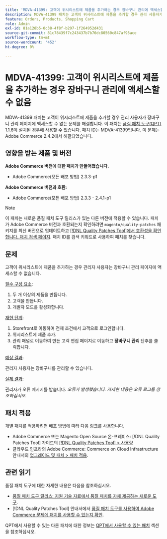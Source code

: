 ```yaml
---
title: 'MDVA-41399: 고객이 위시리스트에 제품을 추가하는 경우 장바구니 관리에 액세스할 수 없음'
description: MDVA-41399 패치는 고객이 위시리스트에 제품을 추가할 경우 관리 사용자가 장바구니 관리 페이지에 액세스할 수 없는 문제를 해결합니다. 이 패치는 [Quality Patches Tool (QPT)](https://experienceleague.adobe.com/ko/docs/commerce-knowledge-base/kb/announcements/commerce-announcements/magento-quality-patches-released-new-tool-to-self-serve-quality-patches) 1.1.6이 설치된 경우 사용할 수 있습니다. 패치 ID는 MDVA-41399입니다. 이 문제는 Adobe Commerce 2.4.2에서 해결되었습니다.
feature: Orders, Products, Shopping Cart
role: Admin
exl-id: 81a128b5-0c38-4f8f-b297-1f264952d431
source-git-commit: 81c78439f7c243437b7b76dc80560c847af95ace
workflow-type: tm+mt
source-wordcount: '452'
ht-degree: 0%

---
```


# MDVA-41399: 고객이 위시리스트에 제품을 추가하는 경우 장바구니 관리에 액세스할 수 없음

MDVA-41399 패치는 고객이 위시리스트에 제품을 추가할 경우 관리 사용자가 장바구니 관리 페이지에 액세스할 수 없는 문제를 해결합니다. 이 패치는 [품질 패치 도구(QPT)](https://experienceleague.adobe.com/ko/docs/commerce-knowledge-base/kb/announcements/commerce-announcements/magento-quality-patches-released-new-tool-to-self-serve-quality-patches) 1.1.6이 설치된 경우에 사용할 수 있습니다. 패치 ID는 MDVA-41399입니다. 이 문제는 Adobe Commerce 2.4.2에서 해결되었습니다.

## 영향을 받는 제품 및 버전

**Adobe Commerce 버전에 대한 패치가 만들어졌습니다.**

* Adobe Commerce(모든 배포 방법) 2.3.3-p1

**Adobe Commerce 버전과 호환:**

* Adobe Commerce(모든 배포 방법) 2.3.3 - 2.4.1-p1

>[!NOTE]
>
>이 패치는 새로운 품질 패치 도구 릴리스가 있는 다른 버전에 적용할 수 있습니다. 패치가 Adobe Commerce 버전과 호환되는지 확인하려면 `magento/quality-patches` 패키지를 최신 버전으로 업데이트하고 [[!DNL Quality Patches Tool]에서 호환성을 확인합니다. 패치 검색 페이지](https://experienceleague.adobe.com/ko/docs/commerce-knowledge-base/kb/announcements/commerce-announcements/magento-quality-patches-released-new-tool-to-self-serve-quality-patches). 패치 ID를 검색 키워드로 사용하여 패치를 찾습니다.

## 문제

고객이 위시리스트에 제품을 추가하는 경우 관리자 사용자는 장바구니 관리 페이지에 액세스할 수 없습니다.

<u>필수 구성 요소</u>:

1. 두 개 이상의 제품을 만듭니다.
1. 고객을 만듭니다.
1. 개발자 모드를 활성화합니다.

<u>재현 단계</u>:

1. Storefront로 이동하여 전제 조건에서 고객으로 로그인합니다.
1. 위시리스트에 제품 추가.
1. 관리 패널로 이동하여 만든 고객 편집 페이지로 이동하고 **장바구니 관리** 단추를 클릭합니다.

<u>예상 결과</u>:

관리자 사용자는 장바구니를 관리할 수 있습니다.

<u>실제 결과</u>:

관리자가 오류 메시지를 받습니다. *오류가 발생했습니다. 자세한 내용은 오류 로그를 참조하십시오.*

## 패치 적용

개별 패치를 적용하려면 배포 방법에 따라 다음 링크를 사용합니다.

* Adobe Commerce 또는 Magento Open Source 온-프레미스: [!DNL Quality Patches Tool] 가이드의 [[!DNL Quality Patches Tool] > 사용량](/help/tools/quality-patches-tool/usage.md)
* 클라우드 인프라의 Adobe Commerce: Commerce on Cloud Infrastructure 안내서의 [업그레이드 및 패치 > 패치 적용](https://experienceleague.adobe.com/docs/commerce-cloud-service/user-guide/develop/upgrade/apply-patches.html?lang=ko).

## 관련 읽기

품질 패치 도구에 대한 자세한 내용은 다음을 참조하십시오.

* [품질 패치 도구 릴리스: 지원 기술 자료에서 품질 패치를 자체 제공하는 새로운 도구](https://experienceleague.adobe.com/ko/docs/commerce-knowledge-base/kb/announcements/commerce-announcements/magento-quality-patches-released-new-tool-to-self-serve-quality-patches).
* [!DNL Quality Patches Tool] 안내서에서 [품질 패치 도구를 사용하여 Adobe Commerce 문제에 패치를 사용할 수 있는지 확인](/help/tools/quality-patches-tool/patches-available-in-qpt/check-patch-for-magento-issue-with-magento-quality-patches.md).

QPT에서 사용할 수 있는 다른 패치에 대한 정보는 [QPT에서 사용할 수 있는 패치](https://support.magento.com/hc/en-us/sections/360010506631-Patches-available-in-MQP-tool-) 섹션을 참조하십시오.

